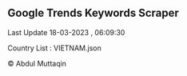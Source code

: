 

## Google Trends Keywords Scraper 
 
Last Update 18-03-2023 , 06:09:30

Country List :
VIETNAM.json



© Abdul Muttaqin 
